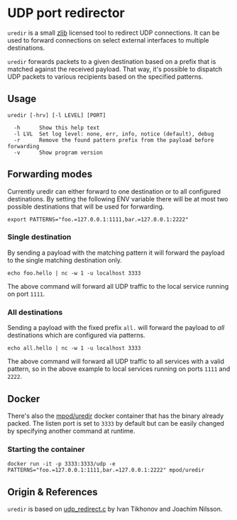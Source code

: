 UDP port redirector
===================

`uredir` is a small [zlib][] licensed tool to redirect UDP connections.
It can be used to forward connections on select external interfaces to multiple destinations.

`uredir` forwards packets to a given destination based on a prefix that is matched against the received payload.
That way, it's possible to dispatch UDP packets to various recipients based on the specified patterns.

## Usage

    uredir [-hrv] [-l LEVEL] [PORT]
    
      -h      Show this help text
      -l LVL  Set log level: none, err, info, notice (default), debug
      -r      Remove the found pattern prefix from the payload before forwarding
      -v      Show program version

## Forwarding modes
Currently uredir can either forward to one destination or to all configured destinations.
By setting the following ENV variable there will be at most two possible destinations that will be used for forwarding.

`export PATTERNS="foo.=127.0.0.1:1111,bar.=127.0.0.1:2222"`

### Single destination
By sending a payload with the matching pattern it will forward the payload to the single matching destination only.

`echo foo.hello | nc -w 1 -u localhost 3333`

The above command will forward all UDP traffic to the local service running on port `1111`.

### All destinations
Sending a payload with the fixed prefix `all.` will forward the payload to *all* destinations which are configured via patterns.

`echo all.hello | nc -w 1 -u localhost 3333`

The above command will forward all UDP traffic to all services with a valid pattern, so in the above example to local services running on ports `1111` and `2222`.

## Docker
There's also the [mpod/uredir][] docker container that has the binary already packed. The listen port is set to `3333` by default but can be easily changed by specifying another command at runtime.

### Starting the container
`docker run -it -p 3333:3333/udp -e PATTERNS="foo.=127.0.0.1:1111,bar.=127.0.0.1:2222" mpod/uredir`


## Origin & References

`uredir` is based on [udp_redirect.c][] by Ivan Tikhonov and Joachim Nilsson.

[zlib]:            https://en.wikipedia.org/wiki/Zlib_License
[udp_redirect.c]:  http://brokestream.com/udp_redirect.html
[mpod/uredir]:     https://hub.docker.com/r/mpod/uredir/

<!--
  -- Local Variables:
  -- mode: markdown
  -- End:
  -->
